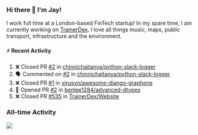 ### Hi there 👋 I'm Jay!
I work full time at a London-based FinTech startup! In my spare time, I am currently working on [TrainerDex](https://www.github.com/TrainerDex). I love all things music, maps, public transport, infrastructure and the environment.

#### :zap: Recent Activity
<!--START_SECTION:activity-->
1. ❌ Closed PR [#2](https://github.com/chinnichaitanya/python-slack-logger/pull/2) in [chinnichaitanya/python-slack-logger](https://github.com/chinnichaitanya/python-slack-logger)
2. 🗣 Commented on [#2](https://github.com/chinnichaitanya/python-slack-logger/issues/2) in [chinnichaitanya/python-slack-logger](https://github.com/chinnichaitanya/python-slack-logger)
3. ❌ Closed PR [#1](https://github.com/virusvn/awesome-django-graphene/pull/1) in [virusvn/awesome-django-graphene](https://github.com/virusvn/awesome-django-graphene)
4. 💪 Opened PR [#2](https://github.com/benlee1284/advanced-dtypes/pull/2) in [benlee1284/advanced-dtypes](https://github.com/benlee1284/advanced-dtypes)
5. ❌ Closed PR [#535](https://github.com/TrainerDex/Website/pull/535) in [TrainerDex/Website](https://github.com/TrainerDex/Website)
<!--END_SECTION:activity-->


### All-time Activity
[<img src="https://github-readme-stats.vercel.app/api/wakatime?username=TurnrDev&layout=compact" />](https://wakatime.com/@TurnrDev)  
